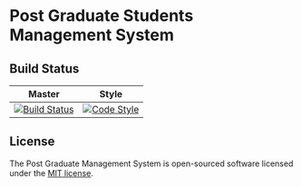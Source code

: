 # Post Graduate Students Management System

## Build Status


| Master | Style |
| :----: |:----:|
| [![Build Status](https://travis-ci.org/LCAS/pgr_system.svg?branch=master)](https://travis-ci.org/LCAS/pgr_system) | [![Code Style](https://styleci.io/repos/80989450/shield?style=plastic&branch=master)](https://styleci.io/repos/80989450) |

## License
The Post Graduate Management System is open-sourced software licensed under the [MIT license](http://opensource.org/licenses/MIT).

